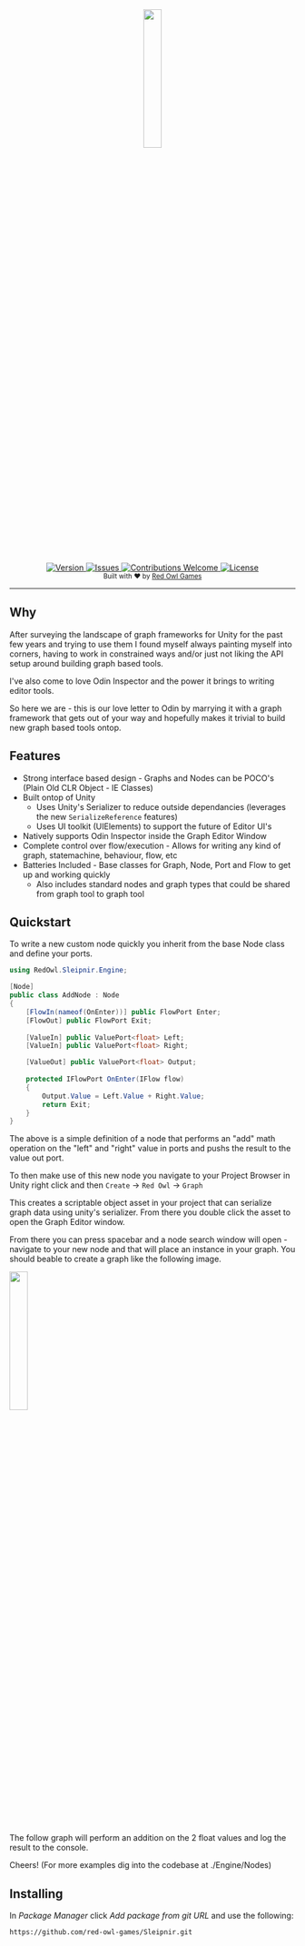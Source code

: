 <div align="center">
    <img width=25% src="https://github.com/red-owl-games/Sleipnir/raw/master/logo.png">
</div>

<div align="center">
  <!-- Version -->
  <a href="#">
    <img src="https://img.shields.io/github/package-json/v/red-owl-games/Sleipnir"
      alt="Version" />
  </a>
  <a href="https://github.com/red-owl-games/Sleipnir/issues">
    <img src="https://img.shields.io/github/issues/red-owl-games/Sleipnir.svg"
      alt="Issues" />
  </a>
  <a href="#">
    <img src="https://img.shields.io/badge/contributions-welcome-orange.svg"
      alt="Contributions Welcome" />
  </a>
  <a href="#">
    <img src="https://img.shields.io/badge/license-MIT-blue.svg"
      alt="License" />
  </a>
</div>

<div align="center">
  <sub> Built with ❤︎ by
  <a href="https://redowlgames.com/">Red Owl Games</a>
</div>

----

## Why

After surveying the landscape of graph frameworks for Unity for the past few years 
and trying to use them I found myself always painting myself into corners, having to work
in constrained ways and/or just not liking the API setup around building graph based tools.

I've also come to love Odin Inspector and the power it brings to writing editor tools.

So here we are - this is our love letter to Odin by marrying it with a graph framework that
gets out of your way and hopefully makes it trivial to build new graph based tools ontop.

## Features

 - Strong interface based design - Graphs and Nodes can be POCO's (Plain Old CLR Object - IE Classes)
 - Built ontop of Unity
   - Uses Unity's Serializer to reduce outside dependancies (leverages the new `SerializeReference` features)
   - Uses UI toolkit (UIElements) to support the future of Editor UI's
 - Natively supports Odin Inspector inside the Graph Editor Window
 - Complete control over flow/execution - Allows for writing any kind of graph, statemachine, behaviour, flow, etc
 - Batteries Included - Base classes for Graph, Node, Port and Flow to get up and working quickly
   - Also includes standard nodes and graph types that could be shared from graph tool to graph tool
    
## Quickstart

To write a new custom node quickly you inherit from the base Node class and define your ports.

```csharp
using RedOwl.Sleipnir.Engine;

[Node]
public class AddNode : Node
{
    [FlowIn(nameof(OnEnter))] public FlowPort Enter;
    [FlowOut] public FlowPort Exit;
    
    [ValueIn] public ValuePort<float> Left;
    [ValueIn] public ValuePort<float> Right;

    [ValueOut] public ValuePort<float> Output;
    
    protected IFlowPort OnEnter(IFlow flow)
    {
        Output.Value = Left.Value + Right.Value;
        return Exit;
    }
}
```

The above is a simple definition of a node that performs an "add" math operation on the
"left" and "right" value in ports and pushs the result to the value out port.

To then make use of this new node you navigate to your Project Browser in Unity right click
and then `Create` -> `Red Owl` -> `Graph`

This creates a scriptable object asset in your project that can serialize graph data using
unity's serializer.  From there you double click the asset to open the Graph Editor window.

From there you can press spacebar and a node search window will open - navigate to your new
node and that will place an instance in your graph.  You should beable to create a graph like the following image.

<img width=25% src="https://github.com/red-owl-games/Sleipnir/raw/master/example.png">

The follow graph will perform an addition on the 2 float values and log the result to the console.

Cheers! (For more examples dig into the codebase at ./Engine/Nodes)

## Installing

In *Package Manager* click *Add package from git URL* and use the following:

```
https://github.com/red-owl-games/Sleipnir.git
```